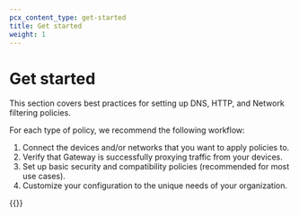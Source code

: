 ```yaml
---
pcx_content_type: get-started
title: Get started
weight: 1
---
```


# Get started

This section covers best practices for setting up DNS, HTTP, and Network filtering policies.

For each type of policy, we recommend the following workflow:

1. Connect the devices and/or networks that you want to apply policies to.
2. Verify that Gateway is successfully proxying traffic from your devices.
3. Set up basic security and compatibility policies (recommended for most use cases).
4. Customize your configuration to the unique needs of your organization.

{{<directory-listing>}}
